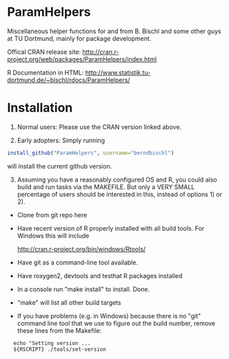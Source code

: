 ParamHelpers
============

Miscellaneous helper functions for and from B. Bischl and some other guys at TU Dortmund, mainly for package development.

Offical CRAN release site: 
http://cran.r-project.org/web/packages/ParamHelpers/index.html

R Documentation in HTML:
http://www.statistik.tu-dortmund.de/~bischl/rdocs/ParamHelpers/

Installation
============

1) Normal users:
Please use the CRAN version linked above.

2) Early adopters: Simply running
```r
install_github("ParamHelpers", username="berndbischl")
```
will install the current github version.

3) Assuming you have a reasonably configured OS and R, you could also build and run tasks via the MAKEFILE.
But only a VERY SMALL percentage of users should be interested in this, instead of options 1) or 2).

- Clone from git repo here

- Have recent version of R properly installed with all build tools. For Windows this will include 
  
  http://cran.r-project.org/bin/windows/Rtools/

- Have git as a command-line tool available.

- Have roxygen2, devtools and testhat R packages installed

- In a console run "make install" to install. Done.

- "make" will list all other build targets

- If you have problems (e.g. in Windows) because there is no "git" command line
  tool that we use to figure out the build number, remove these lines from the Makefile:
  
```
  echo "Setting version ...
  ${RSCRIPT} ./tools/set-version
```
